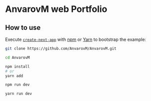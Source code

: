 # AnvarovM web Portfolio

## How to use

Execute [`create-next-app`](https://github.com/vercel/next.js/tree/canary/packages/create-next-app) with [npm](https://docs.npmjs.com/cli/init) or [Yarn](https://yarnpkg.com/lang/en/docs/cli/create/) to bootstrap the example:

```bash
git clone https://github.com/AnvarovM/AnvarovM.git

cd AnvarovM

npm install
# or
yarn add

npm run dev 

yarn run dev 

```

